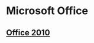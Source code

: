# Microsoft Office
## [Office 2010](http://web.archive.org/web/20210506012613/https://software-download.microsoft.com/pr/Office_HS_2010_English_x64.exe?t=af474e38-92b0-41e6-ae5b-4fb85a29c224&e=1620289706&h=f0c8a305de9e7517404c3fce1b061283)
